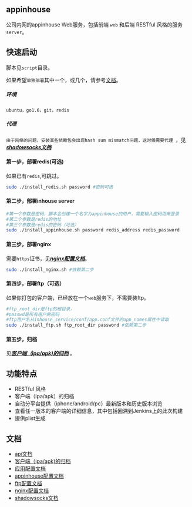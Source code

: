 ## appinhouse

公司内网的appinhouse Web服务，包括前端 `web` 和后端 RESTful 风格的服务`server`。

## 快速启动

脚本见`script`目录。

如果希望`单独部署`其中一个，或几个，请参考[文档](#文档)。

##### 环境

`ubuntu，go1.6，git，redis`

##### 代理

`由于网络的问题，安装某些依赖包会出现hash sum mismatch问题，这时候需要代理 `，见[***shadowsocks文档***](doc/shadowsocks.md)

#### 第一步，部署redis(可选)

如果已有`redis`,可跳过。


```bash
sudo ./install_redis.sh password #密码可选
```

#### 第二步，部署inhouse server

```bash
#第一个参数是密码，脚本会创建一个名字为appinhouse的用户，需要输入密码用来登录
#第二个参数是redis的地址
#第三个参数是redis的密码（可选）
sudo ./install_appinhouse.sh password redis_address redis_password 
```
#### 第三步，部署nginx

需要`https`证书，见[***nginx配置文档***](doc/nginx.md#证书)。


```bash
sudo ./install_nginx.sh #依赖第二步
```

#### 第四步，部署ftp（可选）

如果你打包的客户端，已经放在一个`web`服务下，不需要装ftp。

```bash
#ftp_root_dir是ftp的根目录，
#passwd是所有用户的密码
#ftp用户名从inhouse_service/conf/app.conf文件的app_names属性中读取
sudo ./install_ftp.sh ftp_root_dir password #依赖第二步
```

#### 第五步，归档

见[***客户端（ipa/apk)的归档***](doc/archive.md) 。


## 功能特点

* RESTful 风格
* 客户端（ipa/apk）的归档
* 自动分平台提供（iphone/android/pc）最新版本和历史版本浏览
* 查看任一版本的客户端的详细信息，其中包括回溯到Jenkins上的此次构建
* 提供plist生成

## 文档

* [api文档](doc/api.md)
* [客户端（ipa/apk)的归档](doc/archive.md)
* [应用配置文档](doc/conf.md)
* [appinhouse配置文档](doc/appinhouse.md)  
* [ftp配置文档](doc/ftp.md)  
* [nginx配置文档](doc/nginx.md) 
* [shadowsocks文档](doc/shadowsocks.md)   



